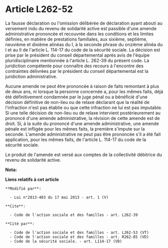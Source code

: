 # Article L262-52

La fausse déclaration ou l'omission délibérée de déclaration ayant abouti au versement indu du revenu de solidarité active
est passible d'une amende administrative prononcée et recouvrée dans les conditions et les limites définies, en matière de
prestations familiales, aux sixième, septième, neuvième et dixième alinéas du I, à la seconde phrase du onzième alinéa du I
et au II de l'article L. 114-17 du code de la sécurité sociale. La décision est prise par le président du conseil
départemental après avis de l'équipe pluridisciplinaire mentionnée à l'article L. 262-39 du présent code. La juridiction
compétente pour connaître des recours à l'encontre des contraintes délivrées par le président du conseil départemental est la
juridiction administrative. 

Aucune amende ne peut être prononcée à raison de faits remontant à plus de deux ans, ni lorsque la personne concernée a, pour
les mêmes faits, déjà été définitivement condamnée par le juge pénal ou a bénéficié d'une décision définitive de non-lieu ou
de relaxe déclarant que la réalité de l'infraction n'est pas établie ou que cette infraction ne lui est pas imputable. Si une
telle décision de non-lieu ou de relaxe intervient postérieurement au prononcé d'une amende administrative, la révision de
cette amende est de droit. Si, à la suite du prononcé d'une amende administrative, une amende pénale est infligée pour les
mêmes faits, la première s'impute sur la seconde. L'amende administrative ne peut pas être prononcée s'il a été fait
application, pour les mêmes faits, de l'article L. 114-17 du code de la sécurité sociale. 

Le produit de l'amende est versé aux comptes de la collectivité débitrice du revenu de solidarité active.

**Nota:**



**Liens relatifs à cet article**

	**Modifié par**:

	  - Loi n°2013-403 du 17 mai 2013 - art. 1 (V)

	**Cite**:

	  - Code de l'action sociale et des familles - art. L262-39

	**Cité par**:

	  - Code de l'action sociale et des familles - art. L262-53 (VT)
	  - Code de l'action sociale et des familles - art. R262-85 (VD)
	  - Code de la sécurité sociale. - art. L114-17 (VD)
